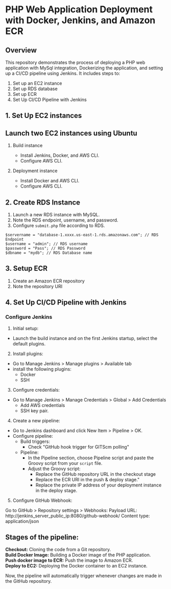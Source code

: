 # PHP Web Application Deployment with Docker, Jenkins, and Amazon ECR

## Overview

This repository demonstrates the process of deploying a PHP web application with MySql integration, Dockerizing the application, and setting up a CI/CD pipeline using Jenkins. It includes steps to:

1. Set up an EC2 instance  
2. Set up RDS database  
3. Set up ECR  
4. Set Up CI/CD Pipeline with Jenkins

## 1. Set Up EC2 instances

## Launch two EC2 instances using Ubuntu  
   
1. Build instance
   - Install Jenkins, Docker, and AWS CLI.
   - Configure AWS CLI.
     
2. Deployment instance
   - Install Docker and AWS CLI.
   - Configure AWS CLI.
   
## 2. Create RDS Instance

1. Launch a new RDS instance with MySQL.
2. Note the RDS endpoint, username, and password.
3. Configure `submit.php` file according to RDS.

```
$servername = "database-1.xxxx.us-east-1.rds.amazonaws.com"; // RDS Endpoint
$username = "admin"; // RDS username
$password = "Pass"; // RDS Password
$dbname = "mydb"; // RDS Database name
```

## 3. Setup ECR

1. Create an Amazon ECR repository
2. Note the repository URI

## 4. Set Up CI/CD Pipeline with Jenkins

### Configure Jenkins

1. Initial setup:
  - Launch the build instance and on the first Jenkins startup, select the default plugins. 

2. Install plugins:
  - Go to Manage Jenkins > Manage plugins > Available tab
  - install the following plugins:
    - Docker
    - SSH

3. Configure credentials:
  - Go to Manage Jenkins > Manage Credentials > Global > Add Credentials
    - Add AWS credentials
    - SSH key pair.

4. Create a new pipeline:

  - Go to Jenkins dashboard and click New Item > Pipeline > OK.
  - Configure pipeline:
    - Build triggers:
      - Check "GitHub hook trigger for GITScm polling"
    - Pipeline:
      - In the Pipeline section, choose Pipeline script and paste the Groovy script from your `script` file. 
      - Adjust the Groovy script:
        - Replace the GitHub repository URL in the checkout stage
        - Replace the ECR URI in the push & deploy stage."
        - Replace the private IP address of your deployment instance in the deploy stage.

5. Configure GitHub Webhook:

Go to GitHub > Repository settings > Webhooks:
Payload URL: http://jenkins_server_public_ip:8080/github-webhook/
Content type: application/json

## Stages of the pipeline:

**Checkout:** Cloning the code from a Git repository.  
**Build Docker Image:** Building a Docker image of the PHP application.  
**Push docker image to ECR:** Push the image to Amazon ECR.  
**Deploy to EC2:** Deploying the Docker container to an EC2 instance.

Now, the pipeline will automatically trigger whenever changes are made in the GitHub repository.
